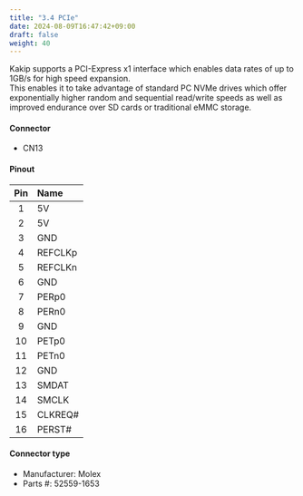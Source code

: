 ```yaml
---
title: "3.4 PCIe"
date: 2024-08-09T16:47:42+09:00
draft: false
weight: 40
---
```


Kakip supports a PCI-Express x1 interface which enables data rates of up to 1GB/s for high speed expansion.  
This enables it to take advantage of standard PC NVMe drives which offer exponentially higher random and sequential read/write speeds as well as improved endurance over SD cards or traditional eMMC storage.

#### Connector #
* CN13

#### Pinout

|Pin|Name|
|:---:|:---|
|1|5V|
|2|5V|
|3|GND|
|4|REFCLKp|
|5|REFCLKn|
|6|GND|
|7|PERp0|
|8|PERn0|
|9|GND|
|10|PETp0|
|11|PETn0|
|12|GND|
|13|SMDAT|
|14|SMCLK|
|15|CLKREQ#|
|16|PERST#|

#### Connector type
* Manufacturer: Molex
* Parts #: 52559-1653
